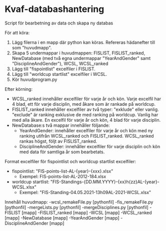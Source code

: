 # Kvaf-databashantering
Script för bearbetning av data och skapa ny databas

För att köra:
  1. Lägg filerna i en mapp där python kan köras. Refereras hädanefter till som "huvudmapp".
  2. Skapa 5 undermappar i huvudmappen: FISLIST, FISLIST_ranked, NewDatabase (med två egna undermappar "YearAndGender" samt "DisciplineAndGender"), WCSL, WCSL_ranked
  3. Lägg till "fispointlist" excelfiler i FISLIST.
  4. Lägg till "worldcup startlist" excelfiler i WCSL.
  5. Kör huvudprogram.py

Efter körning:
  - WCSL_ranked innehåller excelfiler för varje år och kön. Varje excelfil har 4 blad, ett för varje disciplin, med åkare som är rankade på worldcup.
  - FISLIST_ranked innehåller excelfiler av två typer: "exklude" eller vanlig. "exclude" är ranking exklusive de med ranking på worldcup. Vanlig har med alla åkare. En excelfil för varje år och kön, 4 blad för varje disciplin. 
  - NewDatabase:s två mappar innehåller följande:
    - YearAndGender: innehåller excelfiler för varje år och kön med ny ranking utifrån WCSL_ranked och FISLIST_ranked. WCSL_ranked rankas högst, följt av FISLIST_ranked.
    - DisciplineAndGender: innehåller excelfiler för varje disciplin och kön med data för samtliga år som bearbetats.

Format excelfiler för fispointlist och worldcup startlist excelfiler:
  - fispointlist: "FIS-points-list-AL-{year}-{xxx}.xlsx"
    -  Exempel: FIS-points-list-AL-2012-184.xlsx
  - worldcup startlist: "FIS-Standings-{DD.MM.YYYY}-{xx}h{zz}AL-{year}-WCSL.xlsx" 
    - Exempel: "FIS-Standing-04.05.2021-13h09AL-2021-WCSL.xlsx"

Innehåll huvudmapp:
  -wcsl_remakeFile.py       [pythonfil]
  -fis_remakeFile.py        [pythonfil]
  -mergeLists.py            [pythonfil]
  -mergeDisciplines.py      [pythonfil]
  -FISLIST                  [mapp]
  -FISLIST_ranked           [mapp]
  -WCSL                     [mapp]
  -WCSL_ranked              [mapp]
  -NewDatabase              [mapp]
    -YearAndGender          [mapp]
    -DisciplineAndGender    [mapp]

